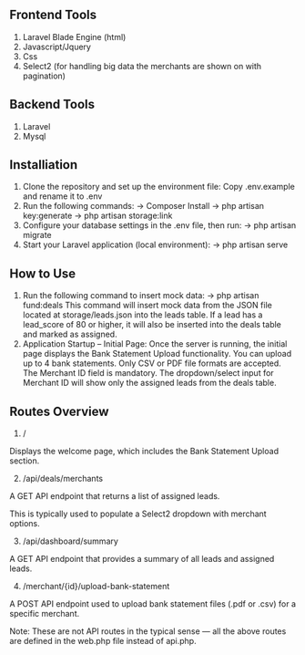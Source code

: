 ## Frontend Tools

1. Laravel Blade Engine (html)
2. Javascript/Jquery
3. Css
4. Select2 (for handling big data the merchants are shown on with pagination)

## Backend Tools

1. Laravel
2. Mysql

## Installiation

1. Clone the repository and set up the environment file:
   Copy .env.example and rename it to .env
2. Run the following commands:
   -> Composer Install
   -> php artisan key:generate
   -> php artisan storage:link
3. Configure your database settings in the .env file, then run:
   -> php artisan migrate
4. Start your Laravel application (local environment):
   -> php artisan serve

## How to Use

1. Run the following command to insert mock data:
   -> php artisan fund:deals
   This command will insert mock data from the JSON file located at storage/leads.json into the leads table.
   If a lead has a lead_score of 80 or higher, it will also be inserted into the deals table and marked as assigned.
2. Application Startup – Initial Page:
   Once the server is running, the initial page displays the Bank Statement Upload functionality.
   You can upload up to 4 bank statements.
   Only CSV or PDF file formats are accepted.
   The Merchant ID field is mandatory.
   The dropdown/select input for Merchant ID will show only the assigned leads from the deals table.

## Routes Overview

1. /

Displays the welcome page, which includes the Bank Statement Upload section.

2. /api/deals/merchants

A GET API endpoint that returns a list of assigned leads.

This is typically used to populate a Select2 dropdown with merchant options.

3. /api/dashboard/summary

A GET API endpoint that provides a summary of all leads and assigned leads.

4. /merchant/{id}/upload-bank-statement

A POST API endpoint used to upload bank statement files (.pdf or .csv) for a specific merchant.

Note:
These are not API routes in the typical sense — all the above routes are defined in the web.php file instead of api.php.
